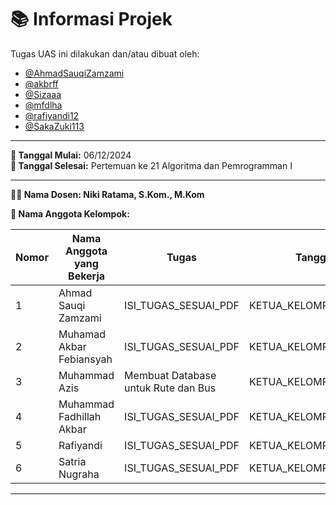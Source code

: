 # 📚 Informasi Projek

Tugas UAS ini dilakukan dan/atau dibuat oleh:

- [@AhmadSauqiZamzami](https://github.com/AhmadSauqiZamzami)
- [@akbrff](https://github.com/akbrff)
- [@Sizaaa](https://github.com/Sizaaa)
- [@mfdlha](https://github.com/mfdlha)
- [@rafiyandi12](https://github.com/rafiyandi12)
- [@SakaZuki113](https://github.com/SakaZuki113)

---

**📅 Tanggal Mulai:** 06/12/2024  
**📅 Tanggal Selesai:** Pertemuan ke 21 Algoritma dan Pemrogramman I

---

**👨‍🏫 Nama Dosen: Niki Ratama, S.Kom., M.Kom** 

**👥 Nama Anggota Kelompok:**

| Nomor | Nama Anggota yang Bekerja | Tugas | Tanggal Selesai |
|-------|---------------------------| ------------------ | ------------------ |
| 1     | Ahmad Sauqi Zamzami            | ISI_TUGAS_SESUAI_PDF | KETUA_KELOMPOK_YANG_UPDATE  |
| 2     | Muhamad Akbar Febiansyah            | ISI_TUGAS_SESUAI_PDF | KETUA_KELOMPOK_YANG_UPDATE  |
| 3     | Muhammad Azis             | Membuat Database untuk Rute dan Bus | KETUA_KELOMPOK_YANG_UPDATE  |
| 4     | Muhammad Fadhillah Akbar           | ISI_TUGAS_SESUAI_PDF | KETUA_KELOMPOK_YANG_UPDATE  |
| 5     | Rafiyandi                 | ISI_TUGAS_SESUAI_PDF | KETUA_KELOMPOK_YANG_UPDATE  |
| 6     | Satria Nugraha            | ISI_TUGAS_SESUAI_PDF | KETUA_KELOMPOK_YANG_UPDATE  |

---


